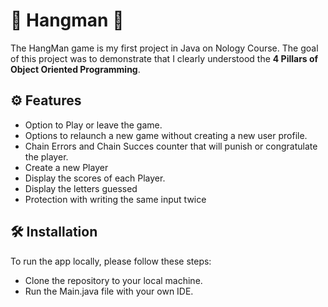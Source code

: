 # 🌟 Hangman 🦥 

The HangMan game is my first project in Java on Nology Course. The goal of this project was to demonstrate that I clearly understood the **4 Pillars of Object Oriented Programming**. 

## ⚙️ Features

- Option to Play or leave the game.
- Options to relaunch a new game without creating a new user profile.
- Chain Errors and Chain Succes counter that will punish or congratulate the player.
- Create a new Player
- Display the scores of each Player.
- Display the letters guessed
- Protection with writing the same input twice

## 🛠️ Installation 

To run the app locally, please follow these steps:

- Clone the repository to your local machine.
- Run the Main.java file with your own IDE.
